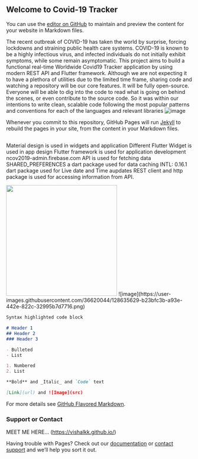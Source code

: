 ## Welcome to Covid-19 Tracker

You can use the [editor on GitHub](https://github.com/vishalkk/Covid19-Tracker/edit/gh-pages/index.md) to maintain and preview the content for your website in Markdown files.

The recent outbreak of COVID-19 has taken the world by surprise, forcing lockdowns and straining public health care systems. COVID-19 is known to be a highly infectious virus, and infected individuals do not initially exhibit symptoms, while some remain asymptomatic.
This project aims to build a functional real-time Worldwide Covid19 Tracker       application  by using modern REST API and Flutter framework. Although we are not expecting it to have a plethora of utilities due to the limited time frame, sharing code and watching a repository will be our core features. It will be fully open-source. Everyone will be able to dig into the code to read what is going on behind the scenes, or even contribute to the source code. So it was within our intentions to write clean, scalable code following the most popular patterns and conventions for each of the languages and relevant libraries
![image](https://user-images.githubusercontent.com/36620044/128635594-14a6bccb-1826-4181-935f-b141ab2adb4d.png)


Whenever you commit to this repository, GitHub Pages will run [Jekyll](https://jekyllrb.com/) to rebuild the pages in your site, from the content in your Markdown files.

## 
Material design is used in widgets and application
Different Flutter Widget is used in app design
Flutter  framework is used for application development
ncov2019-admin.firebase.com API is used for fetching data
SHARED_PREFERENCES a dart package used for data caching
INTL: 0.16.1 dart package used for Live date and Time aupdates
REST client and http package is used for accessing information from API.

                  
<img src="Covid_tracker%20mainscreen.jpg" width="300"> 
![image](https://user-images.githubusercontent.com/36620044/128635629-b23bfc3b-a93e-442e-822c-32995b7d7716.png)


```markdown
Syntax highlighted code block

# Header 1
## Header 2
### Header 3

- Bulleted
- List

1. Numbered
2. List

**Bold** and _Italic_ and `Code` text

[Link](url) and ![Image](src)
```

For more details see [GitHub Flavored Markdown](https://guides.github.com/features/mastering-markdown/).

<!-- ### Jekyll Themes

Your Pages site will use the layout and styles from the Jekyll theme you have selected in your [repository settings](https://github.com/vishalkk/Covid19-Tracker/settings/pages). The name of this theme is saved in the Jekyll `_config.yml` configuration file. -->

### Support or Contact
  MEET ME HERE...
   (https://vishalkk.github.io/)
   
   
   
   
Having trouble with Pages? Check out our [documentation](https://docs.github.com/categories/github-pages-basics/) or [contact support](https://support.github.com/contact) and we’ll help you sort it out.
